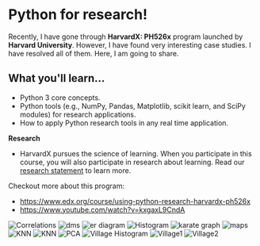 # Python for research!
Recently, I have gone through __HarvardX: PH526x__ program launched by __Harvard University__. However, I have found very interesting case studies. I have resolved all of them. Here, I am going to share.

What you'll learn...
---
- Python 3 core concepts.
- Python tools (e.g., NumPy, Pandas, Matplotlib, scikit learn, and SciPy modules) for research applications.
- How to apply Python research tools in any real time application.

__Research__
- HarvardX pursues the science of learning. When you participate in this course, you will also participate in research about learning. Read our [research statement](http://harvardx.harvard.edu/research-statement) to learn more.

Checkout more about this program:    
- https://www.edx.org/course/using-python-research-harvardx-ph526x
- https://www.youtube.com/watch?v=kxgaxL9CndA

![Correlations](https://github.com/riteshgajera/python-for-research/blob/master/plots/correlations.png)
![dms](https://github.com/riteshgajera/python-for-research/blob/master/plots/dms.png)
![er diagram](https://github.com/riteshgajera/python-for-research/blob/master/plots/er1.png)
![Histogram](https://github.com/riteshgajera/python-for-research/blob/master/plots/hist3.png)
![karate graph](https://github.com/riteshgajera/python-for-research/blob/master/plots/karate_graph.png)
![maps](https://github.com/riteshgajera/python-for-research/blob/master/plots/map.png)
![KNN](https://github.com/riteshgajera/python-for-research/blob/master/plots/knn_synth_5.png)
![KNN](https://github.com/riteshgajera/python-for-research/blob/master/plots/knn_synth_50.png)
![PCA](https://github.com/riteshgajera/python-for-research/blob/master/plots/pca.png)
![Village Histogram](https://github.com/riteshgajera/python-for-research/blob/master/plots/village_hist.png)
![Village1](https://github.com/riteshgajera/python-for-research/blob/master/plots/village1.png)
![Village2](https://github.com/riteshgajera/python-for-research/blob/master/plots/village2.png)
